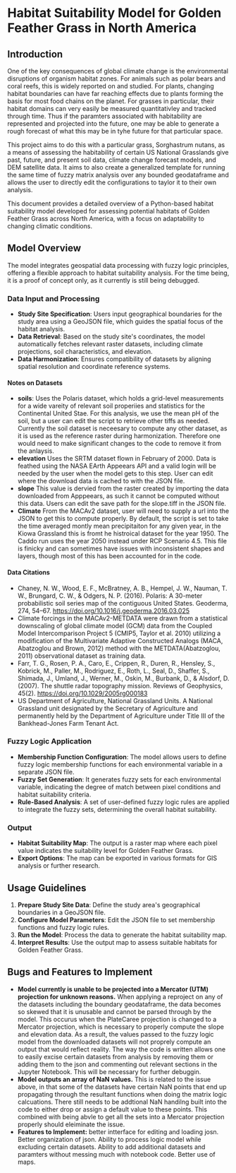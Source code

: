 
# Habitat Suitability Model for Golden Feather Grass in North America

## Introduction
One of the key consequences of global climate change is the environmental disruptions of organism habitat zones.  For animals such as polar bears and coral reefs, this is widely reported on and studied. For plants, changing habitat boundaries can have far reaching effects due to plants forming the basis for most food chains on the planet. For grasses in particular, their habitat domains can very easily be measured quantitativley and tracked through time.  Thus if the paramters associated with habitability are represented and projected into the future, one may be able to generate a rough forecast of what this may be in tyhe future for that particular space.  

This project aims to do this with a particular grass, Sorghastrum nutans, as a means of assessing the habitability of certain US National Grasslands give past, future, and present soil data, climate change forecast models, and DEM satellite data. It aims to also create a generalized template for running the same time of fuzzy matrix analysis over any bounded geodataframe and allows the user to directly edit the configurations to taylor it to their own analysis. 

This document provides a detailed overview of a Python-based habitat suitability model developed for assessing potential habitats of Golden Feather Grass across North America, with a focus on adaptability to changing climatic conditions.

## Model Overview

The model integrates geospatial data processing with fuzzy logic principles, offering a flexible approach to habitat suitability analysis. For the time being, it is a proof of concept only, as it currently is still being debugged.

### Data Input and Processing

- **Study Site Specification**: Users input geographical boundaries for the study area using a GeoJSON file, which guides the spatial focus of the habitat analysis.
- **Data Retrieval**: Based on the study site's coordinates, the model automatically fetches relevant raster datasets, including climate projections, soil characteristics, and elevation.
- **Data Harmonization**: Ensures compatibility of datasets by aligning spatial resolution and coordinate reference systems.
#### Notes on Datasets
- **soils**: Uses the Polaris dataset, which holds a grid-level measurements for a wide vareity of relevant soil properiies and statistics for the Continental United Stae.  For this analysis, we use the mean pH of the soil, but a user can edit the script to retrieve other tiffs as needed. Currently the soil dataset is neceesary to compute any other dataset, as it is used as the reference raster during harmonization. Therefore one would need to make significant changes to the code to remove it from the anlaysis.
- **elevation** Uses the SRTM dataset flown in February of 2000.  Data is feathed using the NASA EArth Appeears API and a valid login will be needed by the user when the model gets to this step. User can edit where the download data is cached to with the JSON file.
- **slope** This value is dervied from the raster created by importing the data downloaded from Apppeears, as such it cannot be computed without this data. Users can edit the save path for the slope.tiff in the JSON file.
- **Climate** From the MACAv2 dataset, user will need to supply a url into the JSON to get this to compute properly. By default, the script is set to take the time averaged montly mean precipitaiton for any given year, in the Kiowa Grassland  this is fromt he histroical dataset for the year 1950.  The Caddo run uses the year 2050 instead under RCP Scenario 4.5. This file is finicky and can sometimes have issues with inconsistent shapes and layers, though most of this has been accounted for in the code.

#### Data Citations
- Chaney, N. W., Wood, E. F., McBratney, A. B., Hempel, J. W., Nauman, T. W., Brungard, C. W., &amp; Odgers, N. P. (2016). Polaris: A 30-meter probabilistic soil series map of the contiguous United States. Geoderma, 274, 54–67. https://doi.org/10.1016/j.geoderma.2016.03.025
- Climate forcings in the MACAv2-METDATA were drawn from a statistical downscaling of global climate model (GCM) data from the Coupled Model Intercomparison Project 5 (CMIP5, Taylor et al. 2010) utilizing a modification of the Multivariate Adaptive Constructed Analogs (MACA, Abatzoglou and Brown, 2012) method with the METDATA(Abatzoglou, 2011) observational dataset as training data.
- Farr, T. G., Rosen, P. A., Caro, E., Crippen, R., Duren, R., Hensley, S., Kobrick, M., Paller, M., Rodriguez, E., Roth, L., Seal, D., Shaffer, S., Shimada, J., Umland, J., Werner, M., Oskin, M., Burbank, D., &amp; Alsdorf, D. (2007). The shuttle radar topography mission. Reviews of Geophysics, 45(2). https://doi.org/10.1029/2005rg000183
- US Department of Agriculture, National Grassland Units. A National Grassland unit designated by the Secretary of Agriculture and permanently held by the Department of Agriculture under Title III of the Bankhead-Jones Farm Tenant Act.

  
### Fuzzy Logic Application

- **Membership Function Configuration**: The model allows users to define fuzzy logic membership functions for each environmental variable in a separate JSON file.
- **Fuzzy Set Generation**: It generates fuzzy sets for each environmental variable, indicating the degree of match between pixel conditions and habitat suitability criteria.
- **Rule-Based Analysis**: A set of user-defined fuzzy logic rules are applied to integrate the fuzzy sets, determining the overall habitat suitability.

### Output

- **Habitat Suitability Map**: The output is a raster map where each pixel value indicates the suitability level for Golden Feather Grass.
- **Export Options**: The map can be exported in various formats for GIS analysis or further research.

## Usage Guidelines

1. **Prepare Study Site Data**: Define the study area's geographical boundaries in a GeoJSON file.
2. **Configure Model Parameters**: Edit the JSON file to set membership functions and fuzzy logic rules.
3. **Run the Model**: Process the data to generate the habitat suitability map.
4. **Interpret Results**: Use the output map to assess suitable habitats for Golden Feather Grass.

## Bugs and Features to Implement

- **Model currently is unable to be projected into a Mercator (UTM) projection for unknown reasons.**  When applying a reproject on any of the datasets including the boundary geodataframe, the data becomes so skewed that it is unusable and cannot be parsed through by the model.
This occurus when the PlateCaree projection is changed to a Mercator projection, which is necessary to properly compute the slope and elevation data. As a result, the values passed to the fuzzy logic model from the downloaded datasets will not proprely compute an output that would reflect reality. The way the code is written allows one to easily excise certain datasets from analysis by removing them or adding them to the json and commenting out relevant sections in the Jupyter Notebook. This will be necessary for further debuggin.
- **Model outputs an array of NaN values.** This is related to the issue above, in that some of the datasets have certain NaN points that end up propagating through the resultant functions when doing the matrix logic calcuations.  There still needs to be addtional NaN handilng built into the code to either drop or assign a default value to these points.  This combined with being abvle to get all the sets into a Mercator projection properly should eleiminate the issue.
- **Features to Implement:**
  better intterface for editing and loading josn.
  Better organization of json.
  Ability to process logic model while excluding certain datasets.
  Ability to add additional datasets and paramters without messing much with notebook code.
  Better use of maps.
